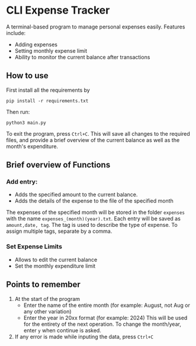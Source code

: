 # CLI Expense Tracker

A terminal-based program to manage personal expenses easily. Features include:
- Adding expenses
- Setting monthly expense limit
- Ability to monitor the current balance after transactions

## How to use
First install all the requirements by
```
pip install -r requirements.txt
``` 

Then run:
```
python3 main.py
```
To exit the program, press `Ctrl+C`. This will save all changes to the required files, and provide a brief overview of the current balance as well as the month's expenditure. 

## Brief overview of Functions
### Add entry:
- Adds the specified amount to the current balance.
- Adds the details of the expense to the file of the specified month

The expenses of the specified month will be stored in the folder `expenses` with the name `expenses_(month)(year).txt`. Each entry will be saved as `amount,date, tag`. The tag is used to describe the type of expense. To assign multiple tags, separate by a comma. 

### Set Expense Limits
- Allows to edit the current balance
- Set the monthly expenditure limit

## Points to remember
1. At the start of the program
	- Enter the name of the entire month (for example: August, not Aug or any other variation)
	- Enter the year in 20xx format (for example: 2024)
This will be used for the entirety of the next operation. To change the month/year, enter `y` when continue is asked. 
2. If any error is made while inputing the data, press `Ctrl+C` 